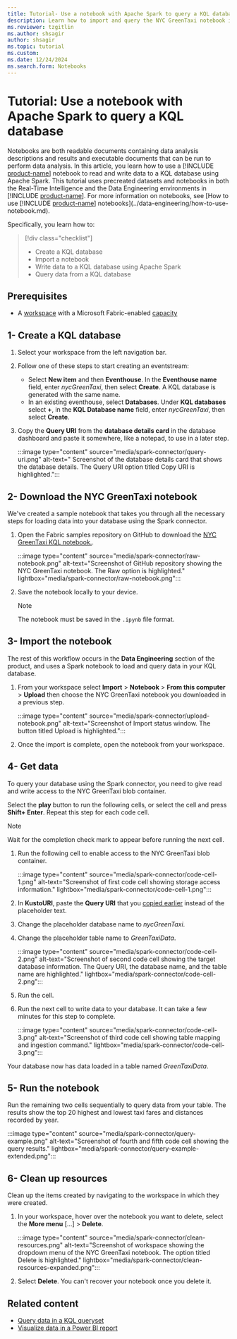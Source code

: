 ```yaml
---
title: Tutorial- Use a notebook with Apache Spark to query a KQL database
description: Learn how to import and query the NYC GreenTaxi notebook in your Real-Time Intelligence in Microsoft Fabric environment using Apache Spark.
ms.reviewer: tzgitlin
ms.author: shsagir
author: shsagir
ms.topic: tutorial
ms.custom:
ms.date: 12/24/2024
ms.search.form: Notebooks
---
```

# Tutorial: Use a notebook with Apache Spark to query a KQL database

Notebooks are both readable documents containing data analysis descriptions and results and executable documents that can be run to perform data analysis. In this article, you learn how to use a [!INCLUDE [product-name](../includes/product-name.md)] notebook to read and write data to a KQL database using Apache Spark. This tutorial uses precreated datasets and notebooks in both the Real-Time Intelligence and the Data Engineering environments in [!INCLUDE [product-name](../includes/product-name.md)]. For more information on notebooks, see [How to use [!INCLUDE [product-name](../includes/product-name.md)] notebooks](../data-engineering/how-to-use-notebook.md).

Specifically, you learn how to:

> [!div class="checklist"]
>
> * Create a KQL database
> * Import a notebook
> * Write data to a KQL database using Apache Spark
> * Query data from a KQL database

## Prerequisites

* A [workspace](../fundamentals/create-workspaces.md) with a Microsoft Fabric-enabled [capacity](../enterprise/licenses.md#capacity)

## 1- Create a KQL database

1. Select your workspace from the left navigation bar.

1. Follow one of these steps to start creating an eventstream:
    * Select **New item** and then **Eventhouse**. In the **Eventhouse name** field, enter *nycGreenTaxi*, then select **Create**. A KQL database is generated with the same name.
    * In an existing eventhouse, select **Databases**. Under **KQL databases** select **+**, in the **KQL Database name** field, enter *nycGreenTaxi*, then select **Create**.

1. Copy the **Query URI** from the **database details card** in the database dashboard and paste it somewhere, like a notepad, to use in a later step.

    :::image type="content" source="media/spark-connector/query-uri.png" alt-text=" Screenshot of the database details card that shows the database details. The Query URI option titled Copy URI is highlighted.":::

## 2- Download the NYC GreenTaxi notebook

We've created a sample notebook that takes you through all the necessary steps for loading data into your database using the Spark connector.

1. Open the Fabric samples repository on GitHub to download the [NYC GreenTaxi KQL notebook.](https://github.com/microsoft/fabric-samples/blob/main/docs-samples/real-time-intelligence/NYC_GreenTaxi_KQL_notebook.ipynb).

    :::image type="content" source="media/spark-connector/raw-notebook.png" alt-text="Screenshot of GitHub repository showing the NYC GreenTaxi notebook. The Raw option is highlighted." lightbox="media/spark-connector/raw-notebook.png":::

1. Save the notebook locally to your device.

    > [!NOTE]
    > The notebook must be saved in the `.ipynb` file format.

## 3- Import the notebook

The rest of this workflow occurs in the **Data Engineering** section of the product, and uses a Spark notebook to load and query data in your KQL database.

1. From your workspace select **Import** > **Notebook** >  **From this computer** > **Upload** then choose the NYC GreenTaxi notebook you downloaded in a previous step.

    :::image type="content" source="media/spark-connector/upload-notebook.png" alt-text="Screenshot of Import status window. The button titled Upload is highlighted.":::

1. Once the import is complete, open the notebook from your workspace.

## 4- Get data

To query your database using the Spark connector, you need to give read and write access to the NYC GreenTaxi blob container.

Select the **play** button to run the following cells, or select the cell and press **Shift+ Enter**. Repeat this step for each code cell.

> [!NOTE]
> Wait for the completion check mark to appear before running the next cell.

1. Run the following cell to enable access to the NYC GreenTaxi blob container.

    :::image type="content" source="media/spark-connector/code-cell-1.png" alt-text="Screenshot of first code cell showing storage access information." lightbox="media/spark-connector/code-cell-1.png":::

1. In **KustoURI**, paste the **Query URI** that you [copied earlier](#1--create-a-kql-database) instead of the placeholder text.
1. Change the placeholder database name to *nycGreenTaxi*.
1. Change the placeholder table name to *GreenTaxiData*.

    :::image type="content" source="media/spark-connector/code-cell-2.png" alt-text="Screenshot of second code cell showing the target database information. The Query URI, the database name, and the table name are highlighted."  lightbox="media/spark-connector/code-cell-2.png":::

1. Run the cell.

1. Run the next cell to write data to your database. It can take a few minutes for this step to complete.

    :::image type="content" source="media/spark-connector/code-cell-3.png" alt-text="Screenshot of third code cell showing table mapping and ingestion command."  lightbox="media/spark-connector/code-cell-3.png":::

Your database now has data loaded in a table named *GreenTaxiData*.

## 5- Run the notebook

Run the remaining two cells sequentially to query data from your table. The results show the top 20 highest and lowest taxi fares and distances recorded by year.

:::image type="content" source="media/spark-connector/query-example.png" alt-text="Screenshot of fourth and fifth code cell showing the query results."  lightbox="media/spark-connector/query-example-extended.png":::

## 6- Clean up resources

Clean up the items created by navigating to the workspace in which they were created.

1. In your workspace, hover over the notebook you want to delete, select the **More menu** [...] > **Delete**.

    :::image type="content" source="media/spark-connector/clean-resources.png" alt-text="Screenshot of workspace showing the dropdown menu of the NYC GreenTaxi notebook. The option titled Delete is highlighted."  lightbox="media/spark-connector/clean-resources-expanded.png":::

1. Select **Delete**. You can't recover your notebook once you delete it.

## Related content

* [Query data in a KQL queryset](kusto-query-set.md)
* [Visualize data in a Power BI report](create-powerbi-report.md)
